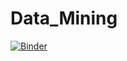 # Data_Mining


[![Binder](https://mybinder.org/badge_logo.svg)](https://mybinder.org/v2/gh/Hazem-Aich/Data_Mining/main?labpath=Data%20Cleaning%20TP1.ipynb)
